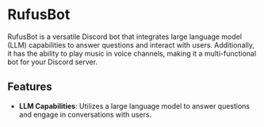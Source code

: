 # RufusBot
RufusBot is a versatile Discord bot that integrates large language model (LLM) capabilities to answer questions and interact with users. Additionally, it has the ability to play music in voice channels, making it a multi-functional bot for your Discord server.

## Features

- **LLM Capabilities**: Utilizes a large language model to answer questions and engage in conversations with users.